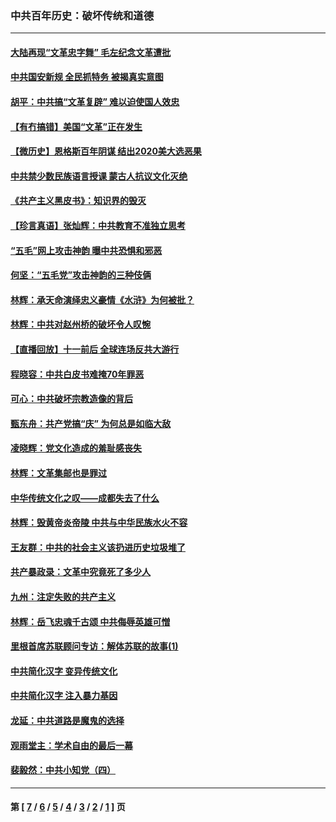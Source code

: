 ### 中共百年历史：破坏传统和道德
---
#### [大陆再现“文革忠字舞” 毛左纪念文革遭批](../../pages/nf1176114/n12947385.md?06070430) 
#### [中共国安新规 全民抓特务 被揭真实意图](../../pages/nf1176114/n12911615.md?06070430) 
#### [胡平：中共搞“文革复辟” 难以迫使国人效忠](../../pages/nf1176114/n12905760.md?06070430) 
#### [【有冇搞错】美国“文革”正在发生](../../pages/nf1176114/n12650309.md?06070430) 
#### [【微历史】恩格斯百年阴谋 结出2020美大选恶果](../../pages/nf1176114/n12597490.md?06070430) 
#### [中共禁少数民族语言授课 蒙古人抗议文化灭绝](../../pages/nf1176114/n12362711.md?06070430) 
#### [《共产主义黑皮书》：知识界的毁灭](../../pages/nf1176114/n12198436.md?06070430) 
#### [【珍言真语】张灿辉：中共教育不准独立思考](../../pages/nf1176114/n12116869.md?06070430) 
#### [“五毛”网上攻击神韵 曝中共恐惧和邪恶](../../pages/nf1176114/n11676030.md?06070430) 
#### [何坚：“五毛党”攻击神韵的三种伎俩](../../pages/nf1176114/n11676839.md?06070430) 
#### [林辉：承天命演绎忠义豪情《水浒》为何被批？](../../pages/nf1176114/n11660999.md?06070430) 
#### [林辉：中共对赵州桥的破坏令人叹惋](../../pages/nf1176114/n11622063.md?06070430) 
#### [【直播回放】十一前后 全球连场反共大游行](../../pages/nf1176114/n11544233.md?06070430) 
#### [程晓容：中共白皮书难掩70年罪恶](../../pages/nf1176114/n11552335.md?06070430) 
#### [可心：中共破坏宗教造像的背后](../../pages/nf1176114/n11518358.md?06070430) 
#### [甄东舟：共产党搞“庆” 为何总是如临大敌](../../pages/nf1176114/n11509183.md?06070430) 
#### [凌晓辉：党文化造成的羞耻感丧失](../../pages/nf1176114/n11485526.md?06070430) 
#### [林辉：文革集邮也是罪过](../../pages/nf1176114/n11362608.md?06070430) 
#### [中华传统文化之叹——成都失去了什么](../../pages/nf1176114/n11092294.md?06070430) 
#### [林辉：毁黄帝炎帝陵 中共与中华民族水火不容](../../pages/nf1176114/n11061288.md?06070430) 
#### [王友群：中共的社会主义该扔进历史垃圾堆了](../../pages/nf1176114/n11038771.md?06070430) 
#### [共产暴政录：文革中究竟死了多少人](../../pages/nf1176114/n11000879.md?06070430) 
#### [九州：注定失败的共产主义](../../pages/nf1176114/n10995753.md?06070430) 
#### [林辉：岳飞忠魂千古颂 中共侮辱英雄可憎](../../pages/nf1176114/n10990583.md?06070430) 
#### [里根首席苏联顾问专访：解体苏联的故事(1)](../../pages/nf1176114/n10927121.md?06070430) 
#### [中共简化汉字 变异传统文化](../../pages/nf1176114/n10885901.md?06070430) 
#### [中共简化汉字 注入暴力基因](../../pages/nf1176114/n10884662.md?06070430) 
#### [龙延：中共道路是魔鬼的选择](../../pages/nf1176114/n10902151.md?06070430) 
#### [观雨堂主：学术自由的最后一幕](../../pages/nf1176114/n10896282.md?06070430) 
#### [裴毅然：中共小知党（四）](../../pages/nf1176114/n10889466.md?06070430) 

---
#### 第 [ [7](./7.md?06070430) / [6](./6.md?06070430) / [5](./5.md?06070430) / [4](./4.md?06070430) / [3](./3.md?06070430) / [2](./2.md?06070430) / [1](./1.md?06070430) ] 页
